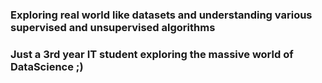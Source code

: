 ### Exploring real world like datasets and understanding various supervised and unsupervised algorithms
### Just a 3rd year IT student exploring the massive world of DataScience ;)

